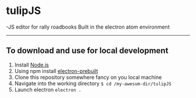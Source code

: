 # tulipJS
-JS editor for rally roadbooks
Built in the electron atom environment

----

## To download and use for local development
1. Install [Node.js](https://nodejs.org/)
2. Using npm install [electron-prebuilt](https://github.com/electron-userland/electron-prebuilt)
3. Clone this repository somewhere fancy on you local machine
4. Navigate into the working directory `$ cd /my-awesum-dir/tulipJS`
5. Launch electron `electron .`
